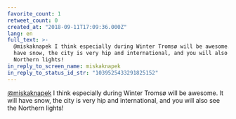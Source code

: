 ```yaml
---
favorite_count: 1
retweet_count: 0
created_at: "2018-09-11T17:09:36.000Z"
lang: en
full_text: >-
  @miskaknapek I think especially during Winter Tromsø will be awesome. It will
  have snow, the city is very hip and international, and you will also see the
  Northern lights!
in_reply_to_screen_name: miskaknapek
in_reply_to_status_id_str: "1039525433291825152"
---
```


[@miskaknapek](https://twitter.com/miskaknapek) I think especially during Winter
Tromsø will be awesome. It will have snow, the city is very hip and
international, and you will also see the Northern lights!
